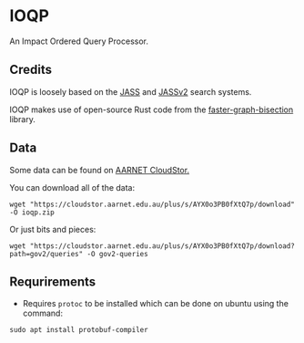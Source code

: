 # IOQP
An Impact Ordered Query Processor.


## Credits

IOQP is loosely based on the [JASS]() and [JASSv2]() search systems.

IOQP makes use of open-source Rust code from the [faster-graph-bisection]() library.

## Data

Some data can be found on [AARNET CloudStor.](https://cloudstor.aarnet.edu.au/plus/s/AYX0o3PB0fXtQ7p)

You can download all of the data:

`wget "https://cloudstor.aarnet.edu.au/plus/s/AYX0o3PB0fXtQ7p/download" -O ioqp.zip`

Or just bits and pieces:

`wget "https://cloudstor.aarnet.edu.au/plus/s/AYX0o3PB0fXtQ7p/download?path=gov2/queries" -O gov2-queries`

## Requrirements

- Requires `protoc` to be installed which can be done on ubuntu using the command:

```
sudo apt install protobuf-compiler
```

